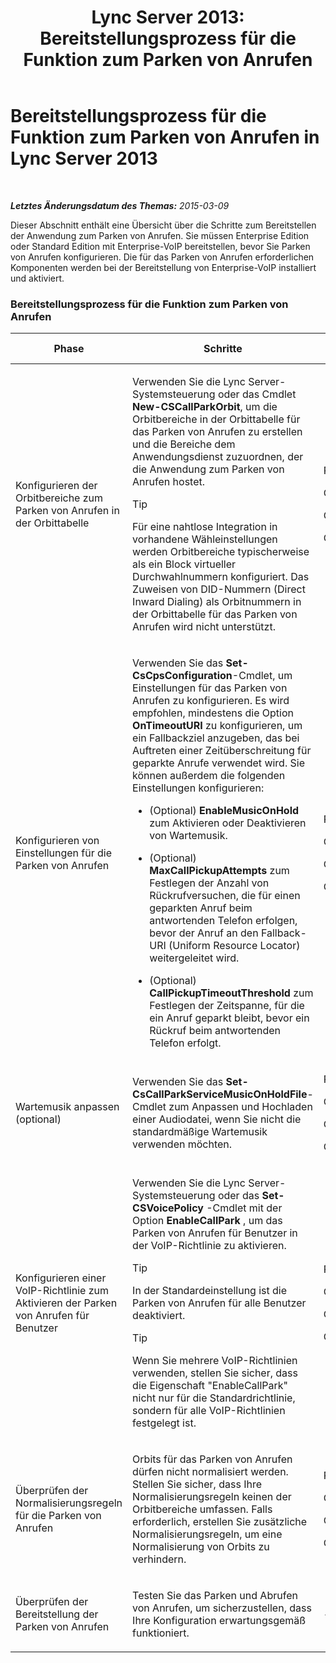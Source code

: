 ﻿---
title: 'Lync Server 2013: Bereitstellungsprozess für die Funktion zum Parken von Anrufen'
TOCTitle: Bereitstellungsprozess für die Funktion zum Parken von Anrufen
ms:assetid: 2000d672-a85f-4262-9d69-0bee9ae3709a
ms:mtpsurl: https://technet.microsoft.com/de-de/library/Gg398283(v=OCS.15)
ms:contentKeyID: 49293390
ms.date: 05/19/2016
mtps_version: v=OCS.15
ms.translationtype: HT
---

# Bereitstellungsprozess für die Funktion zum Parken von Anrufen in Lync Server 2013

 

_**Letztes Änderungsdatum des Themas:** 2015-03-09_

Dieser Abschnitt enthält eine Übersicht über die Schritte zum Bereitstellen der Anwendung zum Parken von Anrufen. Sie müssen Enterprise Edition oder Standard Edition mit Enterprise-VoIP bereitstellen, bevor Sie Parken von Anrufen konfigurieren. Die für das Parken von Anrufen erforderlichen Komponenten werden bei der Bereitstellung von Enterprise-VoIP installiert und aktiviert.

### Bereitstellungsprozess für die Funktion zum Parken von Anrufen

<table>
<colgroup>
<col style="width: 25%" />
<col style="width: 25%" />
<col style="width: 25%" />
<col style="width: 25%" />
</colgroup>
<thead>
<tr class="header">
<th>Phase</th>
<th>Schritte</th>
<th>Erforderliche Gruppen und Rollen</th>
<th>Bereitstellungsdokumentation</th>
</tr>
</thead>
<tbody>
<tr class="odd">
<td><p>Konfigurieren der Orbitbereiche zum Parken von Anrufen in der Orbittabelle</p></td>
<td><p>Verwenden Sie die Lync Server-Systemsteuerung oder das Cmdlet <strong>New-CSCallParkOrbit</strong>, um die Orbitbereiche in der Orbittabelle für das Parken von Anrufen zu erstellen und die Bereiche dem Anwendungsdienst zuzuordnen, der die Anwendung zum Parken von Anrufen hostet.</p>
<div class="alert">

> [!TIP]
> Für eine nahtlose Integration in vorhandene Wähleinstellungen werden Orbitbereiche typischerweise als ein Block virtueller Durchwahlnummern konfiguriert. Das Zuweisen von DID-Nummern (Direct Inward Dialing) als Orbitnummern in der Orbittabelle für das Parken von Anrufen wird nicht unterstützt.


</div></td>
<td><p>RTCUniversalServerAdmins</p>
<p>CsVoiceAdministrator</p>
<p>CsServerAdministrator</p>
<p>CsAdministrator</p></td>
<td><p><a href="lync-server-2013-create-or-modify-a-call-park-orbit-range.md">Erstellen oder Ändern eines Orbitbereichs für das Parken von Anrufen in Lync Server 2013</a></p></td>
</tr>
<tr class="even">
<td><p>Konfigurieren von Einstellungen für die Parken von Anrufen</p></td>
<td><p>Verwenden Sie das <strong>Set-CsCpsConfiguration</strong>-Cmdlet, um Einstellungen für das Parken von Anrufen zu konfigurieren. Es wird empfohlen, mindestens die Option <strong>OnTimeoutURI</strong> zu konfigurieren, um ein Fallbackziel anzugeben, das bei Auftreten einer Zeitüberschreitung für geparkte Anrufe verwendet wird. Sie können außerdem die folgenden Einstellungen konfigurieren:</p>
<ul>
<li><p>(Optional) <strong>EnableMusicOnHold</strong> zum Aktivieren oder Deaktivieren von Wartemusik.</p></li>
<li><p>(Optional) <strong>MaxCallPickupAttempts</strong> zum Festlegen der Anzahl von Rückrufversuchen, die für einen geparkten Anruf beim antwortenden Telefon erfolgen, bevor der Anruf an den Fallback-URI (Uniform Resource Locator) weitergeleitet wird.</p></li>
<li><p>(Optional) <strong>CallPickupTimeoutThreshold</strong> zum Festlegen der Zeitspanne, für die ein Anruf geparkt bleibt, bevor ein Rückruf beim antwortenden Telefon erfolgt.</p></li>
</ul></td>
<td><p>RTCUniversalServerAdmins</p>
<p>CsVoiceAdministrator</p>
<p>CsServerAdministrator</p>
<p>CsAdministrator</p></td>
<td><p><a href="lync-server-2013-configure-call-park-settings.md">Konfigurieren von Einstellungen für das Parken von Anrufen in Lync Server 2013</a></p></td>
</tr>
<tr class="odd">
<td><p>Wartemusik anpassen (optional)</p></td>
<td><p>Verwenden Sie das <strong>Set-CsCallParkServiceMusicOnHoldFile</strong>-Cmdlet zum Anpassen und Hochladen einer Audiodatei, wenn Sie nicht die standardmäßige Wartemusik verwenden möchten.</p></td>
<td><p>RTCUniversalServerAdmins</p>
<p>CsVoiceAdministrator</p>
<p>CsServerAdministrator</p>
<p>CsAdministrator</p></td>
<td><p><a href="lync-server-2013-customize-call-park-music-on-hold.md">Anpassen der Wartemusik für das Parken von Anrufen in Lync Server 2013</a></p></td>
</tr>
<tr class="even">
<td><p>Konfigurieren einer VoIP-Richtlinie zum Aktivieren der Parken von Anrufen für Benutzer</p></td>
<td><p>Verwenden Sie die Lync Server-Systemsteuerung oder das <strong>Set-CSVoicePolicy</strong> -Cmdlet mit der Option <strong>EnableCallPark</strong> , um das Parken von Anrufen für Benutzer in der VoIP-Richtlinie zu aktivieren.</p>
<div class="alert">

> [!TIP]
> In der Standardeinstellung ist die Parken von Anrufen für alle Benutzer deaktiviert.


</div>
<div class="alert">

> [!TIP]
> Wenn Sie mehrere VoIP-Richtlinien verwenden, stellen Sie sicher, dass die Eigenschaft "EnableCallPark" nicht nur für die Standardrichtlinie, sondern für alle VoIP-Richtlinien festgelegt ist.


</div></td>
<td><p>RTCUniversalServerAdmins</p>
<p>CsVoiceAdministrator</p>
<p>CsUserAdministrator</p>
<p>CsAdministrator</p></td>
<td><p><a href="lync-server-2013-enable-call-park-for-users.md">Aktivieren der Funktion zum Parken von Anrufen für Benutzer in Lync Server 2013</a></p></td>
</tr>
<tr class="odd">
<td><p>Überprüfen der Normalisierungsregeln für die Parken von Anrufen</p></td>
<td><p>Orbits für das Parken von Anrufen dürfen nicht normalisiert werden. Stellen Sie sicher, dass Ihre Normalisierungsregeln keinen der Orbitbereiche umfassen. Falls erforderlich, erstellen Sie zusätzliche Normalisierungsregeln, um eine Normalisierung von Orbits zu verhindern.</p></td>
<td><p>RTCUniversalServerAdmins</p>
<p>CsVoiceAdministrator</p>
<p>CsServerAdministrator</p>
<p>CsAdministrator</p></td>
<td><p><a href="lync-server-2013-verify-normalization-rules-for-call-park.md">Überprüfen der Normalisierungsregeln für das Parken von Anrufen in Lync Server 2013</a></p></td>
</tr>
<tr class="even">
<td><p>Überprüfen der Bereitstellung der Parken von Anrufen</p></td>
<td><p>Testen Sie das Parken und Abrufen von Anrufen, um sicherzustellen, dass Ihre Konfiguration erwartungsgemäß funktioniert.</p></td>
<td><p>-</p></td>
<td><p><a href="lync-server-2013-optional-verify-call-park-deployment.md">(Optional) Überprüfen der Bereitstellung der Funktion zum Parken von Anrufen in Lync Server 2013</a></p></td>
</tr>
</tbody>
</table>


